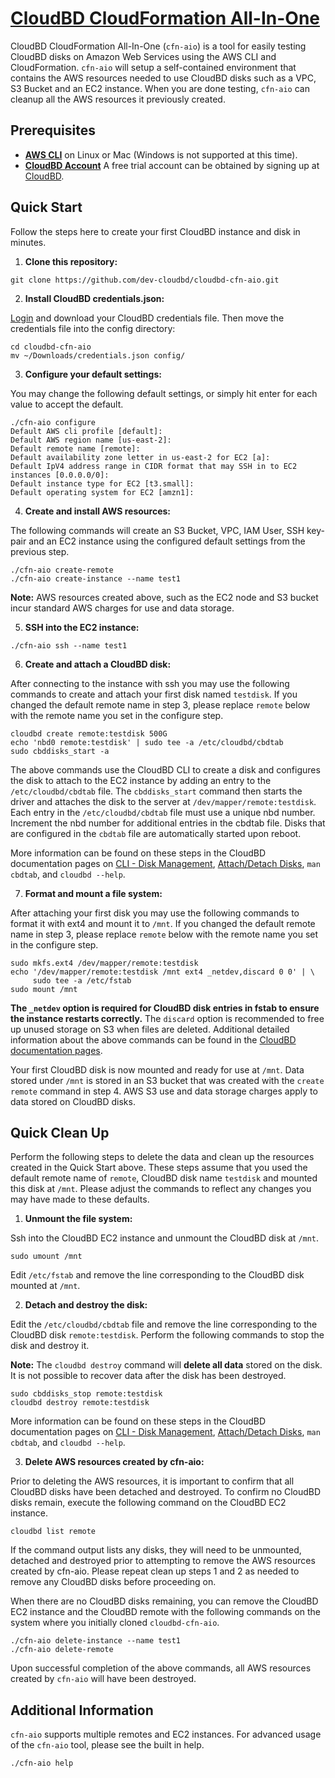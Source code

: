 # [CloudBD CloudFormation All-In-One](https://www.cloudbd.io)

CloudBD CloudFormation All-In-One (`cfn-aio`) is a tool for easily testing CloudBD disks on Amazon Web Services using the AWS CLI and CloudFormation. `cfn-aio` will setup a self-contained environment that contains the AWS resources needed to use CloudBD disks such as a VPC, S3 Bucket and an EC2 instance. When you are done testing, `cfn-aio` can cleanup all the AWS resources it previously created.

## Prerequisites

* [**AWS CLI**](https://aws.amazon.com/cli/) on Linux or Mac (Windows is not supported at this time).
* [**CloudBD Account**](https://www.cloudbd.io) A free trial account can be obtained by signing up at [CloudBD](https://www.cloudbd.io).

## Quick Start

Follow the steps here to create your first CloudBD instance and disk in minutes.

1. **Clone this repository:**
  ```
  git clone https://github.com/dev-cloudbd/cloudbd-cfn-aio.git
  ```

2. **Install CloudBD credentials.json:**

  [Login](https://manage.cloudbd.io) and download your CloudBD credentials file. Then move the credentials file into the config directory:
  ```
  cd cloudbd-cfn-aio
  mv ~/Downloads/credentials.json config/
  ```

3. **Configure your default settings:**

  You may change the following default settings, or simply hit enter for each value to accept the default.
  ```
  ./cfn-aio configure
  Default AWS cli profile [default]:
  Default AWS region name [us-east-2]:
  Default remote name [remote]:
  Default availability zone letter in us-east-2 for EC2 [a]:
  Default IpV4 address range in CIDR format that may SSH in to EC2 instances [0.0.0.0/0]:
  Default instance type for EC2 [t3.small]:
  Default operating system for EC2 [amzn1]:
  ```

4. **Create and install AWS resources:**

  The following commands will create an S3 Bucket, VPC, IAM User, SSH key-pair and an EC2 instance using the configured default settings from the previous step.
  ```
  ./cfn-aio create-remote
  ./cfn-aio create-instance --name test1
  ```

  **Note:** AWS resources created above, such as the EC2 node and S3 bucket incur standard AWS charges for use and data storage.

5. **SSH into the EC2 instance:**
  ```
  ./cfn-aio ssh --name test1
  ```

6. **Create and attach a CloudBD disk:**

  After connecting to the instance with ssh you may use the following commands to create and attach your first disk named `testdisk`. If you changed the default remote name in step 3, please replace `remote` below with the remote name you set in the configure step.
  ```
  cloudbd create remote:testdisk 500G
  echo 'nbd0 remote:testdisk' | sudo tee -a /etc/cloudbd/cbdtab
  sudo cbddisks_start -a
  ```
  The above commands use the CloudBD CLI to create a disk and configures the disk to attach to the EC2 instance by adding an entry to the `/etc/cloudbd/cbdtab` file. The `cbddisks_start` command then starts the driver and attaches the disk to the server at `/dev/mapper/remote:testdisk`. Each entry in the `/etc/cloudbd/cbdtab` file must use a unique nbd number. Increment the nbd number for additional entries in the cbdtab file. Disks that are configured in the `cbdtab` file are automatically started upon reboot.

  More information can be found on these steps in the CloudBD documentation pages on [CLI - Disk Management](https://www.cloudbd.io/docs/gs-manage-disks.html), [Attach/Detach Disks](https://www.cloudbd.io/docs/dri-options.html), `man cbdtab`, and `cloudbd --help`.

7. **Format and mount a file system:**

  After attaching your first disk you may use the following commands to format it with ext4 and mount it to `/mnt`. If you changed the default remote name in step 3, please replace `remote` below with the remote name you set in the configure step.

  ```
  sudo mkfs.ext4 /dev/mapper/remote:testdisk
  echo '/dev/mapper/remote:testdisk /mnt ext4 _netdev,discard 0 0' | \
       sudo tee -a /etc/fstab
  sudo mount /mnt
  ```

  **The `_netdev` option is required for CloudBD disk entries in fstab to ensure the instance restarts correctly.** The `discard` option is recommended to free up unused storage on S3 when files are deleted. Additional detailed information about the above commands can be found in the [CloudBD documentation pages](https://www.cloudbd.io/docs/dri-options.html#filesystems).

  Your first CloudBD disk is now mounted and ready for use at `/mnt`. Data stored under `/mnt` is stored in an S3 bucket that was created with the `create remote` command in step 4. AWS S3 use and data storage charges apply to data stored on CloudBD disks.

## Quick Clean Up

  Perform the following steps to delete the data and clean up the resources created in the Quick Start above. These steps assume that you used the default remote name of `remote`, CloudBD disk name `testdisk` and mounted this disk at `/mnt`. Please adjust the commands to reflect any changes you may have made to these defaults.

1. **Unmount the file system:**

  Ssh into the CloudBD EC2 instance and unmount the CloudBD disk at `/mnt`.
  ```
  sudo umount /mnt
  ```

  Edit `/etc/fstab` and remove the line corresponding to the CloudBD disk mounted at `/mnt`.

2. **Detach and destroy the disk:**

  Edit the `/etc/cloudbd/cbdtab` file and remove the line corresponding to the CloudBD disk `remote:testdisk`. Perform the following commands to stop the disk and destroy it.

  **Note:** The `cloudbd destroy` command will **delete all data** stored on the disk. It is not possible to recover data after the disk has been destroyed.

  ```
  sudo cbddisks_stop remote:testdisk
  cloudbd destroy remote:testdisk
  ```

  More information can be found on these steps in the CloudBD documentation pages on [CLI - Disk Management](https://www.cloudbd.io/docs/gs-manage-disks.html), [Attach/Detach Disks](https://www.cloudbd.io/docs/dri-options.html), `man cbdtab`, and `cloudbd --help`.

3. **Delete AWS resources created by cfn-aio:**

  Prior to deleting the AWS resources, it is important to confirm that all CloudBD disks have been detached and destroyed. To confirm no CloudBD disks remain, execute the following command on the CloudBD EC2 instance.
  ```
  cloudbd list remote
  ```
  If the command output lists any disks, they will need to be unmounted, detached and destroyed prior to attempting to remove the AWS resources created by cfn-aio. Please repeat clean up steps 1 and 2 as needed to remove any CloudBD disks before proceeding on.

  When there are no CloudBD disks remaining, you can remove the CloudBD EC2 instance and the CloudBD remote with the following commands on the system where you initially cloned `cloudbd-cfn-aio`.
  ```
  ./cfn-aio delete-instance --name test1
  ./cfn-aio delete-remote
  ```

  Upon successful completion of the above commands, all AWS resources created by `cfn-aio` will have been destroyed.

## Additional Information

  `cfn-aio` supports multiple remotes and EC2 instances. For advanced usage of the `cfn-aio` tool, please see the built in help.
  ```
  ./cfn-aio help
  ```
